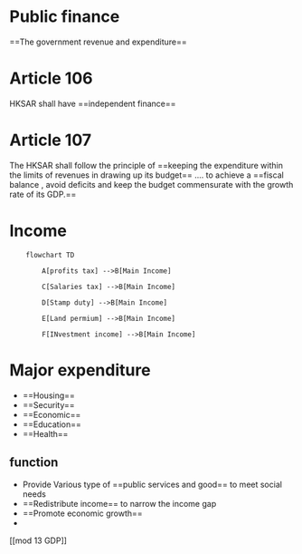 # Public finance 
==The government revenue and expenditure==

# Article 106
HKSAR shall have ==independent finance== 
# Article 107
The HKSAR shall follow the principle of ==keeping the expenditure within the limits of revenues in drawing up its budget== .... to achieve a ==fiscal balance , avoid deficits and keep the budget commensurate with the growth rate of its GDP.==

# Income
```mermaid
	flowchart TD
	
	    A[profits tax] -->B[Main Income]
	
	    C[Salaries tax] -->B[Main Income]
	
	    D[Stamp duty] -->B[Main Income]
	
	    E[Land permium] -->B[Main Income]
	
	    F[INvestment income] -->B[Main Income]
```
# Major expenditure
- ==Housing== 
- ==Security==
- ==Economic==
- ==Education==
- ==Health==
## function
- Provide Various type of ==public services and good==  to meet social needs 
- ==Redistribute income== to narrow the income gap
- ==Promote economic growth==
-



[[mod 13 GDP]]
